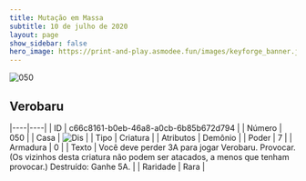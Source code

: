 ```yaml
---
title: Mutação em Massa
subtitle: 10 de julho de 2020
layout: page
show_sidebar: false
hero_image: https://print-and-play.asmodee.fun/images/keyforge_banner.jpg
---
```


![050](https://cdn.keyforgegame.com/media/card_front/pt/479_050_VCQ8F8XMQJCH_pt.png)

## Verobaru

|----|----|
| ID | c66c8161-b0eb-46a8-a0cb-6b85b672d794 |
| Número | 050 |
| Casa | ![Dis](https://archonarcana.com/images/thumb/e/e8/Dis.png/22px-Dis.png "Dis") |
| Tipo | Criatura |
| Atributos | Demônio |
| Poder | 7 |
| Armadura | 0 |
| Texto | Você deve perder 3A para jogar Verobaru.  Provocar. (Os vizinhos desta criatura não podem ser atacados, a menos que tenham provocar.)  Destruído: Ganhe 5A. |
| Raridade | Rara |
